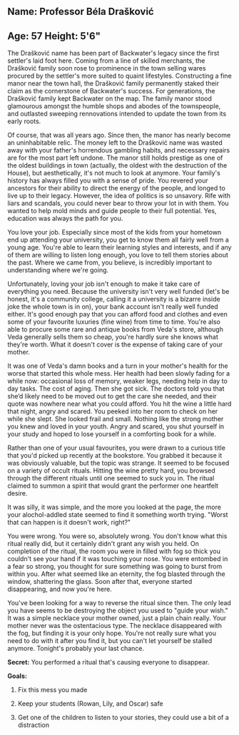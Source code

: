 ## Name: Professor Béla Drašković
## Age: 57 Height: 5'6"

The Drašković name has been part of Backwater's legacy since the first
settler's laid foot here. Coming from a line of skilled merchants, the
Drašković family soon rose to prominence in the town selling wares procured by
the settler's more suited to quaint lifestyles. Constructing a fine manor near
the town hall, the Drašković family permanently staked their claim as the
cornerstone of Backwater's success. For generations, the Drašković family kept
Backwater on the map. The family manor stood glamourous amongst the humble
shops and abodes of the townspeople, and outlasted sweeping rennovations
intended to update the town from its early roots.

Of course, that was all years ago. Since then, the manor has nearly become an
uninhabitable relic. The money left to the Drašković name was wasted away with
your father's horrendous gambling habits, and necessary repairs are for the
most part left undone. The manor still holds prestige as one of the oldest
buildings in town (actually, the oldest with the destruction of the House), but
aesthetically, it's not much to look at anymore. Your family's history has
always filled you with a sense of pride. You revered your ancestors for their
ability to direct the energy of the people, and longed to live up to their
legacy. However, the idea of politics is so unsavory. Rife with liars and
scandals, you could never bear to throw your lot in with them. You wanted to
help mold minds and guide people to their full potential. Yes, education was
always the path for you.

You love your job. Especially since most of the kids from your hometown end up
attending your university, you get to know them all fairly well from a young
age. You're able to learn their learning styles and interests, and if any of
them are willing to listen long enough, you love to tell them stories about the
past. Where we came from, you believe, is incredibly important to understanding
where we're going.

Unfortunately, loving your job isn't enough to make it take care of everything
you need. Because the university isn't very well funded (let's be honest, it's
a community college, calling it a university is a bizarre inside joke the whole
town is in on), your bank account isn't really well funded either. It's good
enough pay that you can afford food and clothes and even some of your favourite
luxuries (fine wine) from time to time. You're also able to procure some rare
and antique books from Veda's store, although Veda generally sells them so
cheap, you're hardly sure she knows what they're worth. What it doesn't cover
is the expense of taking care of your mother.

It was one of Veda's damn books and a turn in your mother's health for the
worse that started this whole mess. Her health had been slowly fading for a
while now: occasional loss of memory, weaker legs, needing help in day to day
tasks. The cost of aging. Then she got sick. The doctors told you that she’d
likely need to be moved out to get the care she needed, and their quote was
nowhere near what you could afford. You hit the wine a little hard that night,
angry and scared. You peeked into her room to check on her while she slept. She
looked frail and small. Nothing like the strong mother you knew and loved in
your youth. Angry and scared, you shut yourself in your study and hoped to lose
yourself in a comforting book for a while. 

Rather than one of your usual favourites, you were drawn to a curious title
that you'd picked up recently at the bookstore. You grabbed it because it was
obviously valuable, but the topic was strange. It seemed to be focused on a
variety of occult rituals. Hitting the wine pretty hard, you browsed
through the different rituals until one seemed to suck you in. The ritual
claimed to summon a spirit that would grant the performer one heartfelt desire. 

It was silly, it was simple, and the more you looked at the page, the more your
alochol-addled state seemed to find it something worth trying. "Worst that can
happen is it doesn't work, right?"

You were wrong. You were so, absolutely wrong. You don't know what this ritual
really did, but it certainly didn't grant any wish you held. On completion of
the ritual, the room you were in filled with fog so thick you couldn't see your
hand if it was touching your nose. You were entombed in a fear so strong, you
thought for sure something was going to burst from within you. After what
seemed like an eternity, the fog blasted through the window, shattering the
glass. Soon after that, everyone started disappearing, and now you're here.

You've been looking for a way to reverse the ritual since then. The only lead
you have seems to be destroying the object you used to "guide your wish." It
was a simple necklace your mother owned, just a plain chain really. Your mother
never was the ostentacious type. The necklace disappeared with the fog, but
finding it is your only hope. You're not really sure what you need to do with
it after you find it, but you can't let yourself be stalled anymore. Tonight's
probably your last chance.

**Secret:** You performed a ritual that's causing everyone to disappear.

**Goals:**

1. Fix this mess you made 

2. Keep your students (Rowan, Lily, and Oscar) safe

3. Get one of the children to listen to your stories, they could use a bit of a distraction
